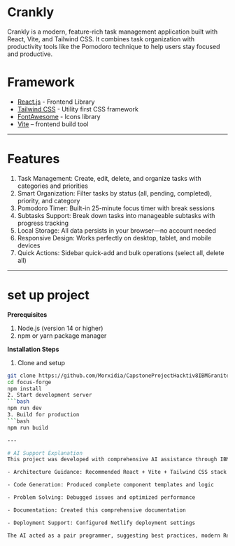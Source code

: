 # Crankly
Crankly is a modern, feature-rich task management application built with React, Vite, and Tailwind CSS. It combines task organization with productivity tools like the Pomodoro technique to help users stay focused and productive.

# Framework
- [React.js](https://react.dev/) - Frontend Library
- [Tailwind CSS](https://tailwindcss.com/) - Utility first CSS framework  
- [FontAwesome](https://fontawesome.com/) - Icons library
- [Vite](https://vite.dev/) – frontend build tool

---

# Features
1. Task Management: Create, edit, delete, and organize tasks with categories and priorities
2. Smart Organization: Filter tasks by status (all, pending, completed), priority, and category
3. Pomodoro Timer: Built-in 25-minute focus timer with break sessions
4. Subtasks Support: Break down tasks into manageable subtasks with progress tracking
5. Local Storage: All data persists in your browser—no account needed
6. Responsive Design: Works perfectly on desktop, tablet, and mobile devices
7. Quick Actions: Sidebar quick-add and bulk operations (select all, delete all)

---

# set up project

**Prerequisites**
1. Node.js (version 14 or higher)
2. npm or yarn package manager

**Installation Steps**
1. Clone and setup
  ```bash
  git clone https://github.com/Morxidia/CapstoneProjectHacktiv8IBMGranite.git
  cd focus-forge
  npm install
2. Start development server
  ```bash
  npm run dev
3. Build for production
  ```bash
  npm run build

---

# AI Support Explanation
This project was developed with comprehensive AI assistance through IBM Granite Model, and Watsonx AI chat, which provided:

- Architecture Guidance: Recommended React + Vite + Tailwind CSS stack

- Code Generation: Produced complete component templates and logic

- Problem Solving: Debugged issues and optimized performance

- Documentation: Created this comprehensive documentation

- Deployment Support: Configured Netlify deployment settings

The AI acted as a pair programmer, suggesting best practices, modern React patterns, and efficient solutions while allowing for custom modifications and design decisions throughout the development process.
